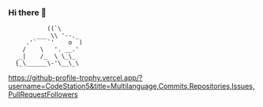 ### Hi there 👋

               ((`\
            ___ \\ '--._
         .'`   `'    o  )
        /    \   '. __.'
       _|    /_  \ \_\_
      {_\______\-'\__\_\


https://github-profile-trophy.vercel.app/?username=CodeStation5&title=Multilanguage,Commits,Repositories,Issues,PullRequestFollowers

<!--
**CodeStation5/CodeStation5** is a ✨ _special_ ✨ repository because its `README.md` (this file) appears on your GitHub profile.

Here are some ideas to get you started:

- 🔭 I’m currently working on ...
- 🌱 I’m currently learning ...
- 👯 I’m looking to collaborate on ...
- 🤔 I’m looking for help with ...
- 💬 Ask me about ...
- 📫 How to reach me: ...
- 😄 Pronouns: ...
- ⚡ Fun fact: ...
-->
